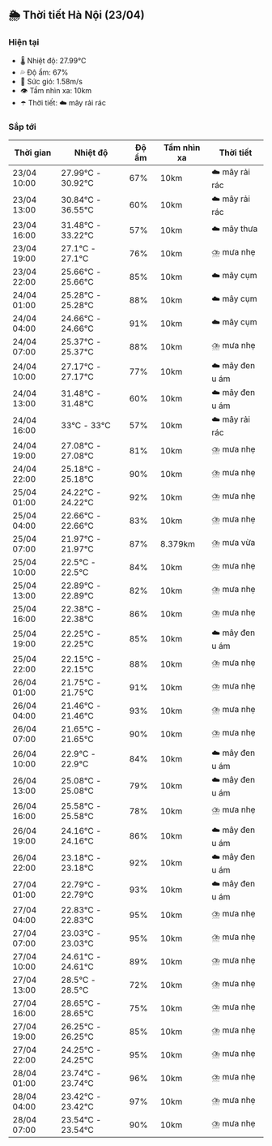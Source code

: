 ## 🌦️ Thời tiết Hà Nội (23/04)

### Hiện tại

- 🌡️ Nhiệt độ: 27.99℃
- 💦 Độ ẩm: 67%
- 💨 Sức gió: 1.58m/s
- 👁️ Tầm nhìn xa: 10km
- ☂️ Thời tiết: ☁️ mây rải rác

### Sắp tới

| Thời gian | Nhiệt độ | Độ ẩm | Tầm nhìn xa | Thời tiết |
| --- | --- | --- | --- | --- |
| 23/04 10:00 | 27.99℃ - 30.92℃ | 67% | 10km | ☁️ mây rải rác |
| 23/04 13:00 | 30.84℃ - 36.55℃ | 60% | 10km | ☁️ mây rải rác |
| 23/04 16:00 | 31.48℃ - 33.22℃ | 57% | 10km | ☁️ mây thưa |
| 23/04 19:00 | 27.1℃ - 27.1℃ | 76% | 10km | ⛈️ mưa nhẹ |
| 23/04 22:00 | 25.66℃ - 25.66℃ | 85% | 10km | ☁️ mây cụm |
| 24/04 01:00 | 25.28℃ - 25.28℃ | 88% | 10km | ☁️ mây cụm |
| 24/04 04:00 | 24.66℃ - 24.66℃ | 91% | 10km | ☁️ mây cụm |
| 24/04 07:00 | 25.37℃ - 25.37℃ | 88% | 10km | ⛈️ mưa nhẹ |
| 24/04 10:00 | 27.17℃ - 27.17℃ | 77% | 10km | ☁️ mây đen u ám |
| 24/04 13:00 | 31.48℃ - 31.48℃ | 60% | 10km | ☁️ mây đen u ám |
| 24/04 16:00 | 33℃ - 33℃ | 57% | 10km | ☁️ mây rải rác |
| 24/04 19:00 | 27.08℃ - 27.08℃ | 81% | 10km | ⛈️ mưa nhẹ |
| 24/04 22:00 | 25.18℃ - 25.18℃ | 90% | 10km | ⛈️ mưa nhẹ |
| 25/04 01:00 | 24.22℃ - 24.22℃ | 92% | 10km | ⛈️ mưa nhẹ |
| 25/04 04:00 | 22.66℃ - 22.66℃ | 83% | 10km | ⛈️ mưa nhẹ |
| 25/04 07:00 | 21.97℃ - 21.97℃ | 87% | 8.379km | ⛈️ mưa vừa |
| 25/04 10:00 | 22.5℃ - 22.5℃ | 84% | 10km | ⛈️ mưa nhẹ |
| 25/04 13:00 | 22.89℃ - 22.89℃ | 82% | 10km | ⛈️ mưa nhẹ |
| 25/04 16:00 | 22.38℃ - 22.38℃ | 86% | 10km | ⛈️ mưa nhẹ |
| 25/04 19:00 | 22.25℃ - 22.25℃ | 85% | 10km | ☁️ mây đen u ám |
| 25/04 22:00 | 22.15℃ - 22.15℃ | 88% | 10km | ⛈️ mưa nhẹ |
| 26/04 01:00 | 21.75℃ - 21.75℃ | 91% | 10km | ⛈️ mưa nhẹ |
| 26/04 04:00 | 21.46℃ - 21.46℃ | 93% | 10km | ⛈️ mưa nhẹ |
| 26/04 07:00 | 21.65℃ - 21.65℃ | 90% | 10km | ⛈️ mưa nhẹ |
| 26/04 10:00 | 22.9℃ - 22.9℃ | 84% | 10km | ☁️ mây đen u ám |
| 26/04 13:00 | 25.08℃ - 25.08℃ | 79% | 10km | ☁️ mây đen u ám |
| 26/04 16:00 | 25.58℃ - 25.58℃ | 78% | 10km | ⛈️ mưa nhẹ |
| 26/04 19:00 | 24.16℃ - 24.16℃ | 86% | 10km | ☁️ mây đen u ám |
| 26/04 22:00 | 23.18℃ - 23.18℃ | 92% | 10km | ☁️ mây đen u ám |
| 27/04 01:00 | 22.79℃ - 22.79℃ | 93% | 10km | ☁️ mây đen u ám |
| 27/04 04:00 | 22.83℃ - 22.83℃ | 95% | 10km | ⛈️ mưa nhẹ |
| 27/04 07:00 | 23.03℃ - 23.03℃ | 95% | 10km | ⛈️ mưa nhẹ |
| 27/04 10:00 | 24.61℃ - 24.61℃ | 89% | 10km | ⛈️ mưa nhẹ |
| 27/04 13:00 | 28.5℃ - 28.5℃ | 72% | 10km | ⛈️ mưa nhẹ |
| 27/04 16:00 | 28.65℃ - 28.65℃ | 75% | 10km | ⛈️ mưa nhẹ |
| 27/04 19:00 | 26.25℃ - 26.25℃ | 85% | 10km | ⛈️ mưa nhẹ |
| 27/04 22:00 | 24.25℃ - 24.25℃ | 95% | 10km | ⛈️ mưa nhẹ |
| 28/04 01:00 | 23.74℃ - 23.74℃ | 96% | 10km | ⛈️ mưa nhẹ |
| 28/04 04:00 | 23.42℃ - 23.42℃ | 97% | 10km | ⛈️ mưa nhẹ |
| 28/04 07:00 | 23.54℃ - 23.54℃ | 90% | 10km | ⛈️ mưa nhẹ |
